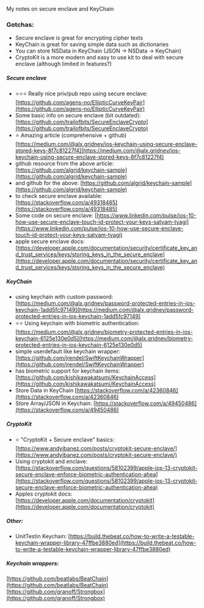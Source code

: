 My notes on secure enclave and KeyChain<!--more-->

### Gotchas:
- Secure enclave is great for encrypting cipher texts
- KeyChain is great for saving simple data such as dictionaries
- You can store NSData in KeyChain (JSON -> NSData -> KeyChain)
- CryptoKit is a more modern and easy to use kit to deal with secure enclave (although limited in features?)

##### Secure enclave
- ⭐⭐⭐ Really nice priv/pub repo using secure enclave: [https://github.com/agens-no/EllipticCurveKeyPair](https://github.com/agens-no/EllipticCurveKeyPair)  
- Some basic info on secure enclave (bit outdated): [https://github.com/trailofbits/SecureEnclaveCrypto](https://github.com/trailofbits/SecureEnclaveCrypto)
- ⭐ Amazing article (comprehensive + github) [https://medium.com/@alx.gridnev/ios-keychain-using-secure-enclave-stored-keys-8f7c81227f4](https://medium.com/@alx.gridnev/ios-keychain-using-secure-enclave-stored-keys-8f7c81227f4)  
- github resource from the above article: [https://github.com/algrid/keychain-sample](https://github.com/algrid/keychain-sample)  
- and github for the above: [https://github.com/algrid/keychain-sample](https://github.com/algrid/keychain-sample)
- to check secure enclave available: [https://stackoverflow.com/a/49318485](https://stackoverflow.com/a/49318485)
- Some code on secure enclave: [https://www.linkedin.com/pulse/ios-10-how-use-secure-enclave-touch-id-protect-your-keys-satyam-tyagi](https://www.linkedin.com/pulse/ios-10-how-use-secure-enclave-touch-id-protect-your-keys-satyam-tyagi)
- apple secure enclave docs: [https://developer.apple.com/documentation/security/certificate_key_and_trust_services/keys/storing_keys_in_the_secure_enclave](https://developer.apple.com/documentation/security/certificate_key_and_trust_services/keys/storing_keys_in_the_secure_enclave)

##### KeyChain
- using keychain with custom password: [https://medium.com/@alx.gridnev/password-protected-entries-in-ios-keychain-1add5fc97149](https://medium.com/@alx.gridnev/password-protected-entries-in-ios-keychain-1add5fc97149)
- ⭐⭐ Using keychain with biometric authentication: [https://medium.com/@alx.gridnev/biometry-protected-entries-in-ios-keychain-6125e130e0d5](https://medium.com/@alx.gridnev/biometry-protected-entries-in-ios-keychain-6125e130e0d5)
- simple userdefault like keychain wrapper: [https://github.com/jrendel/SwiftKeychainWrapper](https://github.com/jrendel/SwiftKeychainWrapper)
- has biometric support for keychain items: [https://github.com/kishikawakatsumi/KeychainAccess](https://github.com/kishikawakatsumi/KeychainAccess)
- Store Data in KeyChain [https://stackoverflow.com/a/42360846](https://stackoverflow.com/a/42360846)  
- Store Array/JSON in Keychain: [https://stackoverflow.com/a/49450486](https://stackoverflow.com/a/49450486)  

##### CryptoKit
- ⭐ "CryptoKit + Secure enclave" basics: [https://www.andyibanez.com/posts/cryptokit-secure-enclave/](https://www.andyibanez.com/posts/cryptokit-secure-enclave/)
- Using cryptokit and enclave: [https://stackoverflow.com/questions/58102399/apple-ios-13-cryptokit-secure-enclave-enforce-biometric-authentication-ahea](https://stackoverflow.com/questions/58102399/apple-ios-13-cryptokit-secure-enclave-enforce-biometric-authentication-ahea)
- Apples cryptokit docs: [https://developer.apple.com/documentation/cryptokit](https://developer.apple.com/documentation/cryptokit)


##### Other:
- UnitTestin Keychain: [https://build.thebeat.co/how-to-write-a-testable-keychain-wrapper-library-47ffbe3880ed](https://build.thebeat.co/how-to-write-a-testable-keychain-wrapper-library-47ffbe3880ed)



##### Keychain wrappers:
[https://github.com/beatlabs/BeatChain](https://github.com/beatlabs/BeatChain)
[https://github.com/granoff/Strongbox](https://github.com/granoff/Strongbox)
